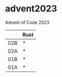 # advent2023

Advent of Code 2023

|     | Rust |
| --- | ---- |
| 02B |  \*  |
| 02A |  \*  |
| 01B |  \*  |
| 01A |  \*  |